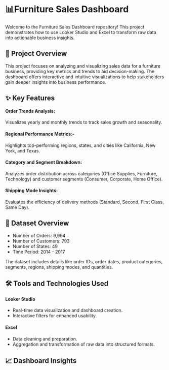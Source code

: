 # 📊Furniture Sales Dashboard
Welcome to the Furniture Sales Dashboard repository! This project demonstrates how to use Looker Studio and Excel to transform raw data into actionable business insights.

## 🚀 Project Overview
This project focuses on analyzing and visualizing sales data for a furniture business, providing key metrics and trends to aid decision-making. The dashboard offers interactive and intuitive visualizations to help stakeholders gain deeper insights into business performance.

## ✨ Key Features
#### Order Trends Analysis:
Visualizes yearly and monthly trends to track sales growth and seasonality.

#### Regional Performance Metrics:- 
Highlights top-performing regions, states, and cities like California, New York, and Texas.

#### Category and Segment Breakdown:
Analyzes order distribution across categories (Office Supplies, Furniture, Technology) and customer segments (Consumer, Corporate, Home Office).

#### Shipping Mode Insights:
Evaluates the efficiency of delivery methods (Standard, Second, First Class, Same Day).

## 📂 Dataset Overview
- Number of Orders: 9,994
- Number of Customers: 793
- Number of States: 49
- Time Period: 2014 - 2017

The dataset includes details like order IDs, order dates, product categories, segments, regions, shipping modes, and quantities.

## 🛠️ Tools and Technologies Used
#### Looker Studio
- Real-time data visualization and dashboard creation.
- Interactive filters for enhanced usability.

#### Excel
- Data cleaning and preparation.
- Aggregation and transformation of raw data into structured formats.

## 📈 Dashboard Insights


